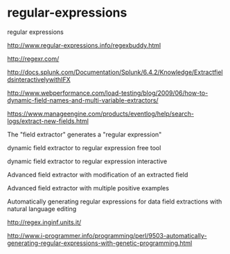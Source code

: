 # regular-expressions
regular expressions


http://www.regular-expressions.info/regexbuddy.html

http://regexr.com/

http://docs.splunk.com/Documentation/Splunk/6.4.2/Knowledge/ExtractfieldsinteractivelywithIFX

http://www.webperformance.com/load-testing/blog/2009/06/how-to-dynamic-field-names-and-multi-variable-extractors/

https://www.manageengine.com/products/eventlog/help/search-logs/extract-new-fields.html

The "field extractor" generates a "regular expression"

dynamic field extractor to regular expression free tool

dynamic field extractor to regular expression interactive

Advanced field extractor with modification of an extracted field

Advanced field extractor with multiple positive examples

Automatically generating regular expressions for data field extractions with natural language editing

http://regex.inginf.units.it/

http://www.i-programmer.info/programming/perl/9503-automatically-generating-regular-expressions-with-genetic-programming.html

